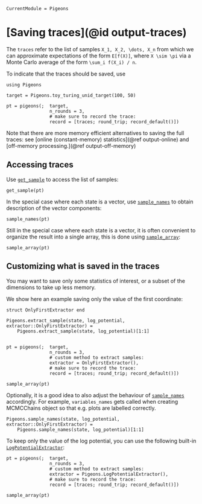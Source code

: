 ```@meta
CurrentModule = Pigeons
```

# [Saving traces](@id output-traces)

The `traces` refer to the list of samples ``X_1, X_2, \dots, X_n``
from which we can approximate expectations of the form 
``E[f(X)]``, where ``X \sim \pi`` via 
a Monte Carlo average of the form ``\sum_i f(X_i) / n``. 

To indicate that the traces should be saved, use

```@example record-traces
using Pigeons 

target = Pigeons.toy_turing_unid_target(100, 50)

pt = pigeons(;  target, 
                n_rounds = 3,
                # make sure to record the trace:
                record = [traces; round_trip; record_default()])
```

Note that there are more memory efficient alternatives 
to saving the full traces: see 
[online (constant-memory) statistics](@ref output-online) and
[off-memory processing.](@ref output-off-memory)


## Accessing traces 

Use [`get_sample`](@ref) to access the list of samples:

```@example record-traces
get_sample(pt)
```

In the special case where each state is a vector, use 
[`sample_names`](@ref) to obtain description of the 
vector components:

```@example record-traces
sample_names(pt)
```

Still in the special case where each state is a vector, 
it is often convenient to organize the result into a single 
array, this is done using [`sample_array`](@ref):

```@example record-traces
sample_array(pt)
```


## Customizing what is saved in the traces 

You may want to save only some statistics of interest, or a subset of the dimensions to 
take up less memory. 

We show here an example saving only the 
value of the first coordinate:

```@example record-traces
struct OnlyFirstExtractor end 

Pigeons.extract_sample(state, log_potential, extractor::OnlyFirstExtractor) = 
    Pigeons.extract_sample(state, log_potential)[1:1]


pt = pigeons(;  target, 
                n_rounds = 3,
                # custom method to extract samples:
                extractor = OnlyFirstExtractor(),
                # make sure to record the trace:
                record = [traces; round_trip; record_default()])

sample_array(pt)
```

Optionally, it is a good idea to also adjust the behaviour 
of [`sample_names`](@ref) accordingly. For example, `variables_names` gets called 
when creating MCMCChains object so that e.g. plots are labelled correctly.

```@example record-traces
Pigeons.sample_names(state, log_potential, extractor::OnlyFirstExtractor) = 
    Pigeons.sample_names(state, log_potential)[1:1]
```

To keep only the value of the log potential, you can use the following built-in [`LogPotentialExtractor`](@ref):

```@example record-traces
pt = pigeons(;  target, 
                n_rounds = 3,
                # custom method to extract samples:
                extractor = Pigeons.LogPotentialExtractor(),
                # make sure to record the trace:
                record = [traces; round_trip; record_default()])

sample_array(pt)
```
